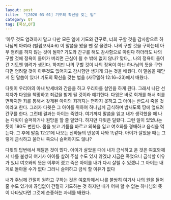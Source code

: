 ```yaml
---
layout: post
title:  "[2020-03-01] 기도의 확신을 갖는 법"
category: QT
tag: [묵상,QT]
---
```


‘아무 것도 염려하지 말고 다만 모든 일에 기도와 간구로, 너희 구할 것을 감사함으로 하나님께 아뢰라 (빌립보서4:6) 
이 말씀을 봤을 땐 잘 몰랐다.
나의 구할 것을 구하는데 아무 염려를 하지 않는 것이 될까?
기도와 간구를 해도 감사함으로 아뢴다 하더라도 나의 구할 것에 정욕이 들어가 버리면 근심이 될 수 밖에 없지 않나?
맞다,,, 나의 정욕이 들어간 기도엔 염려가 생긴다.
하지만 나의 구할 것이 나의 정욕이 아닌 하나님의 뜻을 구한다면 염려할 것이 아무것도 없어지고 감사함만 생기게 되는 것을 배웠다.
이 말씀을 깨닫게 된 말씀이 있다! 기도의 확신을 갖는 법을 (사무엘하 12:16~23)에서 배웠다.

다윗이 우리아의 아내 밧세바와 간음을 하고 우리아를 살인을 하게 된다.
그래서 나단 선지자가 다윗을 책망하고 죄값을 받게 될 것이라 얘기한다.
다윗은 바로 회개를 해서 죄를 면하지만 죄를 통해서 갖게된 아이의 죄까지는 면하지 못하고 
그 아이는 반드시 죽을 것이라고 한다.
그러자 다윗은 그 아이를 위하여 하나님께 금식하며 밤새도록 땅에 엎드려 간구를 한다.
그런데 결과는 아이는 죽었다.
여기까지 말씀을 읽고 내가 생각했을 때 나는 다윗이 슬퍼하거나 원망을 할 줄 알았다.
하지만 다윗은 달랐다. 그런 일이 있었냐는 듯이 180도 변한다.
몸을 씻고 기름을 바르고 의복을 입고 여호와를 경배하고 음식을 먹는다.
그 후에 말씀 12:21에 나오는 신하들의 반응이 나와 똑같다.
아이가 살았을 때는 그렇게 금식하고 울더니 죽으니 슬퍼하지도 않냐?

다윗의 답변에서 깨달은 것이 많다.
아이가 살았을 때에 내가 금식하고 운 것은 여호와께서 나를 불쌍히 여기사 아이를 살려 주실 수도 있지 않겠냐 
지금은 죽었으니 금식할 이유가 있냐 
여호와의 뜻은 이루어 졌고 죽은 아이를 내가 다시 살릴 수 있겠냐 
그 아이는 내게로 돌아올 수가 없다 
그러니 슬퍼하고 금식 할 이유가 없다

내가 주님께 간절히 원하고 구하는 것은 여호와께서 나를 불쌍히 여기사 
나의 원을 들어줄 수도 있기에 끊임없이 간절히 기도하는 것 
하지만 내가 어찌 할 수 없는 하나님의 뜻이 나타났다면 그것에 순종하는 자세를 배웠다.